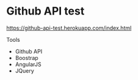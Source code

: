 # Github API test
https://github-api-test.herokuapp.com/index.html

Tools
- Github API
- Boostrap
- AngularJS
- JQuery
